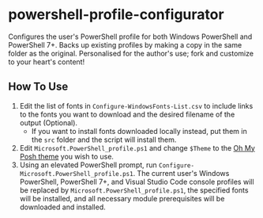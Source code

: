 # powershell-profile-configurator

Configures the user's PowerShell profile for both Windows PowerShell and PowerShell 7+. Backs up existing profiles by making a copy in the same folder as the original. Personalised for the author's use; fork and customize to your heart's content!

## How To Use

1. Edit the list of fonts in `Configure-WindowsFonts-List.csv` to include links to the fonts you want to download and the desired filename of the output (Optional).
    * If you want to install fonts downloaded locally instead, put them in the `src` folder and the script will install them.
2. Edit `Microsoft.PowerShell_profile.ps1` and change `$Theme` to the [Oh My Posh theme](https://ohmyposh.dev/docs/themes) you wish to use.
3. Using an elevated PowerShell prompt, run `Configure-Microsoft.PowerShell_profile.ps1`. The current user's Windows PowerShell, PowerShell 7+, and Visual Studio Code console profiles will be replaced by `Microsoft.PowerShell_profile.ps1`, the specified fonts will be installed, and all necessary module prerequisites will be downloaded and installed.
